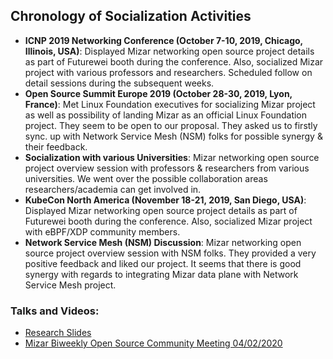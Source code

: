 <!--
SPDX-License-Identifier: MIT
Copyright (c) 2020 The Authors.

Authors: Sherif Abdelwahab <@zasherif>
         Phu Tran          <@phudtran>

Permission is hereby granted, free of charge, to any person obtaining a copy
of this software and associated documentation files (the "Software"), to deal
in the Software without restriction, including without limitation the rights
to use, copy, modify, merge, publish, distribute, sublicense, and/or sell
copies of the Software, and to permit persons to whom the Software is
furnished to do so, subject to the following conditions:The above copyright
notice and this permission notice shall be included in all copies or
substantial portions of the Software.THE SOFTWARE IS PROVIDED "AS IS",
WITHOUT WARRANTY OF ANY KIND, EXPRESS OR IMPLIED, INCLUDING BUT NOT LIMITED
TO THE WARRANTIES OF MERCHANTABILITY, FITNESS FOR A PARTICULAR PURPOSE AND
NONINFRINGEMENT. IN NO EVENT SHALL THE AUTHORS OR COPYRIGHT HOLDERS BE LIABLE
FOR ANY CLAIM, DAMAGES OR OTHER LIABILITY, WHETHER IN AN ACTION OF CONTRACT,
TORT OR OTHERWISE, ARISING FROM, OUT OF OR IN CONNECTION WITH THE SOFTWARE OR
THE USE OR OTHER DEALINGS IN THE SOFTWARE.
-->

## Chronology of Socialization Activities
- **ICNP 2019 Networking Conference (October 7-10, 2019, Chicago, Illinois, USA)**: Displayed Mizar networking open source project details as part of Futurewei booth during the conference. Also, socialized Mizar project with various professors and researchers. Scheduled follow on detail sessions during the subsequent weeks.
- **Open Source Summit Europe 2019 (October 28-30, 2019, Lyon, France)**: Met Linux Foundation executives for socializing Mizar project as well as possibility of landing Mizar as an official Linux Foundation project. They seem to be open to our proposal. They asked us to firstly sync. up with Network Service Mesh (NSM) folks for possible synergy & their feedback.
- **Socialization with various Universities**: Mizar networking open source project overview session with professors & researchers from various universities. We went over the possible collaboration areas researchers/academia can get involved in.
- **KubeCon North America (November 18-21, 2019, San Diego, USA)**: Displayed Mizar networking open source project details as part of Futurewei booth during the conference. Also, socialized Mizar project with eBPF/XDP community members.
- **Network Service Mesh (NSM) Discussion**: Mizar networking open source project overview session with NSM folks. They provided a very positive feedback and liked our project. It seems that there is good synergy with regards to integrating Mizar data plane with Network Service Mesh project.

### Talks and Videos:
- [Research Slides](./Mizar-research-v3.pdf)
- [Mizar Biweekly Open Source Community Meeting 04/02/2020](https://www.youtube.com/playlist?list=PL_7gYB_Le9d31Bpd3ZfyNE-c3AY-fYYw1)
